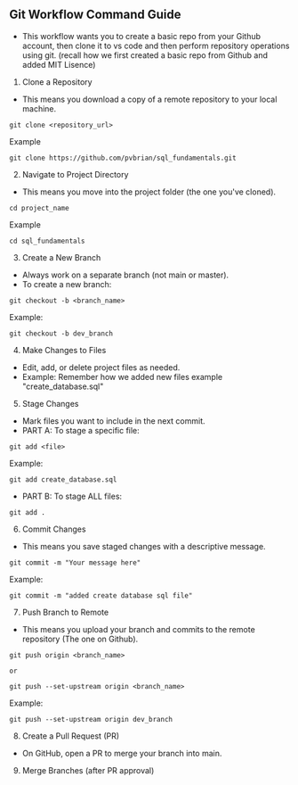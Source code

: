 ## Git Workflow Command Guide

- This workflow wants you to create a basic repo from your Github account, then clone it to vs code and then perform repository operations using git. (recall how we first created a basic repo from Github and added MIT Lisence)

1. Clone a Repository
- This means you download a copy of a remote repository to your local machine.
```shell
git clone <repository_url>
```
Example
```shell
git clone https://github.com/pvbrian/sql_fundamentals.git
```

2. Navigate to Project Directory
- This means you move into the project folder (the one you've cloned).
```shell
cd project_name
```
Example
```shell
cd sql_fundamentals
```

3. Create a New Branch
- Always work on a separate branch (not main or master).
- To create a new branch:
```shell
git checkout -b <branch_name>
```
Example:
```shell
git checkout -b dev_branch
```

4. Make Changes to Files
- Edit, add, or delete project files as needed.
- Example: Remember how we added new files example "create_database.sql"

5. Stage Changes
- Mark files you want to include in the next commit.
- PART A: To stage a specific file:
```shell
git add <file>
```
Example:
```shell
git add create_database.sql
```
- PART B: To stage ALL files:
```shell
git add .
```

6. Commit Changes
- This means you save staged changes with a descriptive message.
```shell
git commit -m "Your message here"
```
Example:
```shell
git commit -m "added create database sql file"
```

7. Push Branch to Remote
- This means you upload your branch and commits to the remote repository (The one on Github).
```shell
git push origin <branch_name>

or 

git push --set-upstream origin <branch_name>
```
Example:
```shell
git push --set-upstream origin dev_branch
```

8. Create a Pull Request (PR)
- On GitHub, open a PR to merge your branch into main.

9. Merge Branches (after PR approval)